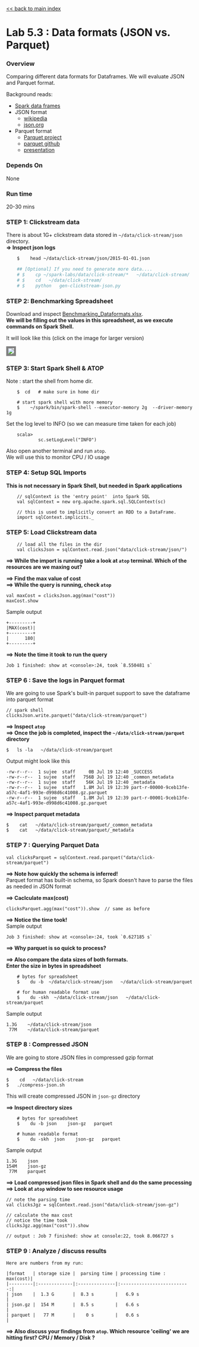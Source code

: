<link rel='stylesheet' href='../assets/main.css'/>

[<< back to main index](../README.md) 

Lab 5.3 : Data formats (JSON vs.  Parquet)
==========================================

### Overview
Comparing different data formats for Dataframes.  We will evaluate JSON and Parquet format.

Background reads:
- [Spark data frames](https://spark.apache.org/docs/latest/sql-programming-guide.html)
- JSON format 
    - [wikipedia](https://en.wikipedia.org/wiki/JSON)
    - [json.org](http://json.org/)
- Parquet format
    - [Parquet project](https://parquet.apache.org/)
    - [parquet github](https://github.com/Parquet/parquet-format)
    - [presentation](http://www.slideshare.net/larsgeorge/parquet-data-io-philadelphia-2013)

### Depends On 
None

### Run time
20-30 mins


### STEP 1: Clickstream data
There is about 1G+ clickstream data stored in `~/data/click-stream/json` directory.  
**=> Inspect json logs**  

```bash
    $    head ~/data/click-stream/json/2015-01-01.json

    ## [Optional] If you need to generate more data....
    # $    cp ~/spark-labs/data/click-stream/*   ~/data/click-stream/
    # $    cd   ~/data/click-stream/
    # $    python   gen-clickstream-json.py
```


### STEP 2: Benchmarking Spreadsheet
Download and inspect [Benchmarking_Dataformats.xlsx](Benchmarking_Dataformats.xlsx).  
**We will be filling out the values in this spreadsheet, as we execute commands on Spark Shell.**

It will look like this (click on the image for larger version)

<a href="../images/5.3a.png"><img src="../images/5.3a-small.png" style="border: 5px solid grey; max-width:100%;"/></a>


### STEP 3: Start Spark Shell & ATOP

Note : start the shell from home dir.

```
    $  cd   # make sure in home dir

    # start spark shell with more memory
    $    ~/spark/bin/spark-shell --executor-memory 2g  --driver-memory 1g
```


Set the log level to INFO (so we can measure time taken for each job)
```
    scala> 
            sc.setLogLevel("INFO")
```

Also open another terminal and run `atop`.  
We will use this to monitor CPU / IO usage 

### STEP 4: Setup SQL Imports

**This is not necessary in Spark Shell, but needed in Spark applications**
```
    // sqlContext is the 'entry point'  into Spark SQL
    val sqlContext = new org.apache.spark.sql.SQLContext(sc)
    
    // this is used to implicitly convert an RDD to a DataFrame.
    import sqlContext.implicits._
```

### STEP 5: Load Clickstream data
```    
    // load all the files in the dir
    val clicksJson = sqlContext.read.json("data/click-stream/json/")
```

**==> While the import is running take a look at `atop` terminal.  Which of the resources are we maxing out?**

**==> Find the max value of cost**   
**==> While the query is running, check `atop`**  

    val maxCost = clicksJson.agg(max("cost"))
    maxCost.show

Sample output

    +---------+
    |MAX(cost)|
    +---------+
    |      180|
    +---------+

**==> Note the time it took to run the query**

    Job 1 finished: show at <console>:24, took `8.550481 s`


### STEP 6 : Save the logs in Parquet format

We are going to use Spark's built-in parquet support to save the dataframe into parquet format


    // spark shell
    clicksJson.write.parquet("data/click-stream/parquet")

**==> Inspect `atop`**  
**==> Once the job is completed, inspect the `~/data/click-stream/parquet` directory** 

    $   ls -la   ~/data/click-stream/parquet


Output might look like this

    -rw-r--r--  1 sujee  staff     0B Jul 19 12:40 _SUCCESS
    -rw-r--r--  1 sujee  staff   756B Jul 19 12:40 _common_metadata
    -rw-r--r--  1 sujee  staff    56K Jul 19 12:40 _metadata
    -rw-r--r--  1 sujee  staff   1.8M Jul 19 12:39 part-r-00000-9ceb13fe-a57c-4af1-993e-d998d6c41008.gz.parquet
    -rw-r--r--  1 sujee  staff   1.8M Jul 19 12:39 part-r-00001-9ceb13fe-a57c-4af1-993e-d998d6c41008.gz.parquet

**==> Inspect parquet metadata**  

    $    cat   ~/data/click-stream/parquet/_common_metadata
    $    cat   ~/data/click-stream/parquet/_metadata


### STEP 7 : Querying Parquet Data
  
    val clicksParquet = sqlContext.read.parquet("data/click-stream/parquet")

**==> Note how quickly the schema is inferred!**  
Parquet format has built-in schema, so Spark doesn't have to parse the files as needed in JSON format

**==> Caclculate max(cost)**   

    clicksParquet.agg(max("cost")).show  // same as before

**==> Notice the time took!**    
Sample output

    Job 3 finished: show at <console>:24, took `0.627185 s`


**==> Why parquet is so quick to process?** 

**==> Also compare the data sizes of both formats.   
Enter the size in bytes in spreadsheet**  
```
    # bytes for spreadsheet
    $    du -b  ~/data/click-stream/json   ~/data/click-stream/parquet

    # for human readable format use
    $    du -skh  ~/data/click-stream/json   ~/data/click-stream/parquet
```


Sample output

    1.3G    ~/data/click-stream/json
     77M    ~/data/click-stream/parquet


### STEP 8 : Compressed JSON

We are going to store JSON files in compressed gzip format

**==> Compress the files**  

    $    cd   ~/data/click-stream
    $   ./compress-json.sh

This will create compressed JSON in `json-gz` directory

**==> Inspect directory sizes**  
    
```
    # bytes for spreadsheet
    $    du -b json    json-gz   parquet 

    # human readable format
    $    du -skh  json    json-gz   parquet  
```

Sample output

    1.3G    json
    154M    json-gz
     77M    parquet


**==> Load compressed json files in Spark shell and do the same processing**  
**==> Look at `atop` window to see resource usage**  

    // note the parsing time
    val clicksJgz = sqlContext.read.json("data/click-stream/json-gz")

    // calculate the max cost
    // notice the time took
    clicksJgz.agg(max("cost")).show

    // output : Job 7 finished: show at console:22, took 8.066727 s


### STEP 9 : Analyze / discuss results


    Here are numbers from my run:
    
    |format   | storage size |  parsing time | processing time : max(cost)|
    |---------|:-------------|:--------------|:--------------------------:|
    | json    |  1.3 G       |  8.3 s        |   6.9 s                    |
    | json.gz |  154 M       |  8.5 s        |   6.6 s                    | 
    | parquet |   77 M       |    0 s        |   0.6 s                    | 


**==> Also discuss your findings from `atop`.  Which resource 'ceiling' we are hitting first?  CPU / Memory / Disk ?**

